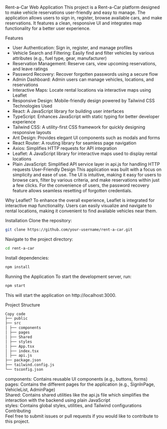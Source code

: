 Rent-a-Car Web Application
This project is a Rent-a-Car platform designed to make vehicle reservations user-friendly and easy to manage. The application allows users to sign in, register, browse available cars, and make reservations. It features a clean, responsive UI and integrates map functionality for a better user experience.

Features

- User Authentication: Sign in, register, and manage profiles
- Vehicle Search and Filtering: Easily find and filter vehicles by various attributes (e.g., fuel type, gear, manufacturer)
- Reservation Management: Reserve cars, view upcoming reservations, and leave ratings
- Password Recovery: Recover forgotten passwords using a secure flow
- Admin Dashboard: Admin users can manage vehicles, locations, and reservations
- Interactive Maps: Locate rental locations via interactive maps using Leaflet
- Responsive Design: Mobile-friendly design powered by Tailwind CSS
  Technologies Used
- React: A JavaScript library for building user interfaces
- TypeScript: Enhances JavaScript with static typing for better developer experience
- Tailwind CSS: A utility-first CSS framework for quickly designing responsive layouts
- Ant Design: Provides elegant UI components such as modals and forms
- React Router: A routing library for seamless page navigation
- Axios: Simplifies HTTP requests for API integration
- Leaflet: A JavaScript library for interactive maps used to display rental locations
- Plain JavaScript: Simplified API service layer in api.js for handling HTTP requests
  User-Friendly Design
  This application was built with a focus on simplicity and ease of use. The UI is intuitive, making it easy for users to browse cars, filter by various criteria, and make reservations within just a few clicks. For the convenience of users, the password recovery feature allows seamless resetting of forgotten credentials.

Why Leaflet?
To enhance the overall experience, Leaflet is integrated for interactive map functionality. Users can easily visualize and navigate to rental locations, making it convenient to find available vehicles near them.

Installation
Clone the repository:

```bash
git clone https://github.com/your-username/rent-a-car.git
```
Navigate to the project directory:
```bash
cd rent-a-car
```
Install dependencies:
```bash
npm install
```
Running the Application
To start the development server, run:

```bash
npm start
```
This will start the application on http://localhost:3000.

Project Structure
``` bash
Copy code
├── public
├── src
│ ├── components
│ ├── pages
│ ├── Shared
│ ├── styles
│ ├── App.tsx
│ ├── index.tsx
│ ├── api.js
├── package.json
├── tailwind.config.js
└── tsconfig.json
```
components: Contains reusable UI components (e.g., buttons, forms)  
pages: Contains the different pages for the application (e.g., SignInPage, VehicleList, AdminPage)  
Shared: Contains shared utilities like the api.js file which simplifies the interaction with the backend using plain JavaScript  
styles: Contains global styles, utilities, and Tailwind configurations  
Contributing  
Feel free to submit issues or pull requests if you would like to contribute to this project.

